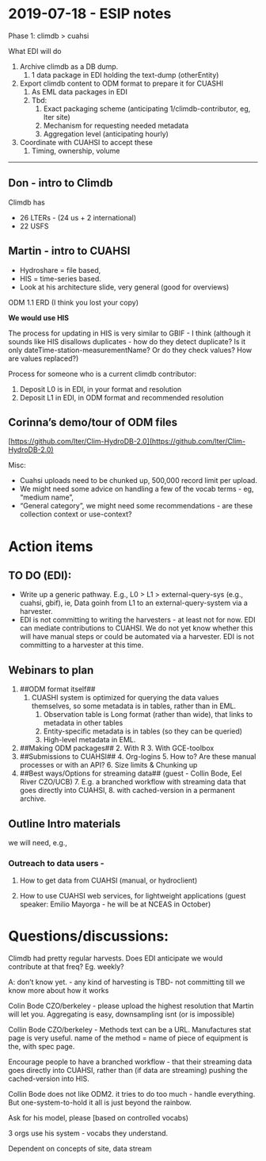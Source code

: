 # 2019-07-18 - ESIP notes

Phase 1: climdb > cuahsi

What EDI will do

1. Archive climdb as a DB dump. 
    1. 1 data package in EDI holding the text-dump (otherEntity)
1. Export climdb content to ODM format to prepare it for CUASHI
    1. As EML data packages in EDI
    1. Tbd:
        1. Exact packaging scheme (anticipating 1/climdb-contributor, eg, lter site)
        2. Mechanism for requesting needed metadata
        3. Aggregation level (anticipating hourly)
1. Coordinate with CUAHSI to accept these 
    1. Timing, ownership, volume

----------------

## Don - intro to Climdb

Climdb has 
- 26 LTERs - (24 us + 2 international)
- 22 USFS

## Martin - intro to CUAHSI

- Hydroshare = file based,
- HIS = time-series based.
- Look at his architecture slide, very general (good for overviews)

ODM 1.1 ERD (I think you lost your copy)

**We would use HIS**

The process for updating in HIS is very similar to GBIF - I think (although it sounds like HIS disallows duplicates - how do they detect duplicate? Is it only dateTime-station-measurementName? Or do they check values? How are values replaced?)


Process for someone who is a current climdb contributor:

1. Deposit L0 is in EDI, in your format and resolution
2. Deposit L1 in EDI, in ODM format and recommended resolution


## Corinna’s demo/tour of ODM files

[https://github.com/lter/Clim-HydroDB-2.0](https://github.com/lter/Clim-HydroDB-2.0)

Misc: 

- Cuahsi uploads need to be chunked up, 500,000 record limit per upload.
- We might need some advice on handling a few of the vocab terms - eg, “medium name”,
- “General category”, we might need some recommendations - are these collection context or use-context?


# Action items

## TO DO (EDI): 

- Write up a generic pathway. E.g., L0 > L1 > external-query-sys (e.g., cuahsi, gbif), ie, Data goinh from L1 to an external-query-system via a harvester.
- EDI is not committing to writing the harvesters - at least not for now. EDI can mediate contributions to CUAHSI. We do not yet know whether this will have manual steps or could be automated via a harvester. EDI is not committing to a harvester at this time.

## Webinars to plan

1. ##ODM format itself##
    1. CUASHI system is optimized for querying the data values themselves, so some metadata is in tables, rather than in EML.
        1. Observation table is Long format (rather than wide), that links to metadata in other tables
        2. Entity-specific metadata is in tables (so they can be queried)
        3. High-level metadata in EML.
2. ##Making ODM packages##
    2. With R
    3. With GCE-toolbox
3. ##Submissions to CUAHSI##
    4. Org-logins
    5. How to? Are these manual processes or with an API?
    6. Size limits & Chunking up
4. ##Best ways/Options for streaming data##  (guest - Collin Bode, Eel River CZO/UCB)
    7. E.g. a branched workflow with streaming data that goes directly into CUAHSI, 
    8. with cached-version in a permanent archive.

## Outline Intro materials

we will need, e.g.,

### Outreach to data users -

   1. How to get data from CUAHSI (manual, or hydroclient)

   2. How to use CUAHSI web services, for lightweight applications (guest speaker: Emilio Mayorga - he will be at NCEAS in October)

# Questions/discussions:

Climdb had pretty regular harvests. Does EDI anticipate we would contribute at that freq? Eg. weekly?

A: don’t know yet. - any kind of harvesting is TBD- not committing till we know more about how it works

Colin Bode CZO/berkeley - please upload the highest resolution that Martin will let you. Aggregating is easy, downsampling isnt (or is impossible)

Collin Bode CZO/berkeley - Methods text can be a URL. Manufactures stat page is very useful. name of the method = name of piece of equipment is the, with spec page.

Encourage people to have a branched workflow - that their streaming data goes directly into CUAHSI, rather than (if data are streaming) pushing the cached-version into HIS.

Collin Bode does not like ODM2. it tries to do too much - handle everything. But one-system-to-hold it all is just beyond the rainbow.

Ask for his model, please [based on controlled vocabs)

3 orgs use his system - vocabs they understand. 

Dependent on concepts of site, data stream


<!-- Docs to Markdown version 1.0β17 -->
